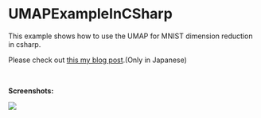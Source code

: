 # UMAPExampleInCSharp

This example shows how to use the UMAP for MNIST dimension reduction in csharp.

Please check out [this my blog post](https://www.exceedsystem.net/2020/10/04/how-to-use-umap-for-mnist-dimension-reduction-in-csharp/).(Only in Japanese)

<br>

**Screenshots:**

![](https://www.exceedsystem.net/wp-content/uploads/2020/10/image-1601786970422.png)
